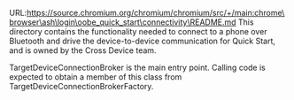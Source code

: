 URL:https://source.chromium.org/chromium/chromium/src/+/main:chrome\browser\ash\login\oobe_quick_start\connectivity\README.md
This directory contains the functionality needed to connect to a phone over
Bluetooth and drive the device-to-device communication for Quick Start, and is
owned by the Cross Device team.

TargetDeviceConnectionBroker is the main entry point. Calling code is expected
to obtain a member of this class from TargetDeviceConnectionBrokerFactory.
